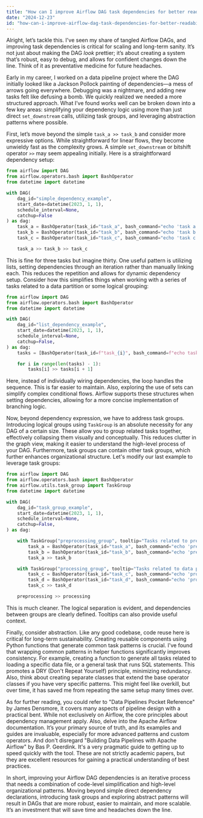 ```yaml
---
title: "How can I improve Airflow DAG task dependencies for better readability and maintainability?"
date: "2024-12-23"
id: "how-can-i-improve-airflow-dag-task-dependencies-for-better-readability-and-maintainability"
---
```


Alright, let’s tackle this. I've seen my share of tangled Airflow DAGs, and improving task dependencies is critical for scaling and long-term sanity. It’s not just about making the DAG *look* prettier; it’s about creating a system that’s robust, easy to debug, and allows for confident changes down the line. Think of it as preventative medicine for future headaches.

Early in my career, I worked on a data pipeline project where the DAG initially looked like a Jackson Pollock painting of dependencies—a mess of arrows going everywhere. Debugging was a nightmare, and adding new tasks felt like defusing a bomb. We quickly realized we needed a more structured approach. What I’ve found works well can be broken down into a few key areas: simplifying your dependency logic using more than just direct `set_downstream` calls, utilizing task groups, and leveraging abstraction patterns where possible.

First, let’s move beyond the simple `task_a >> task_b` and consider more expressive options. While straightforward for linear flows, they become unwieldy fast as the complexity grows. A simple `set_downstream` or bitshift operator `>>` may seem appealing initially. Here is a straightforward dependency setup:

```python
from airflow import DAG
from airflow.operators.bash import BashOperator
from datetime import datetime

with DAG(
    dag_id="simple_dependency_example",
    start_date=datetime(2023, 1, 1),
    schedule_interval=None,
    catchup=False
) as dag:
    task_a = BashOperator(task_id="task_a", bash_command="echo 'task a'")
    task_b = BashOperator(task_id="task_b", bash_command="echo 'task b'")
    task_c = BashOperator(task_id="task_c", bash_command="echo 'task c'")

    task_a >> task_b >> task_c
```

This is fine for three tasks but imagine thirty. One useful pattern is utilizing lists, setting dependencies through an iteration rather than manually linking each. This reduces the repetition and allows for dynamic dependency setup. Consider how this simplifies things when working with a series of tasks related to a data partition or some logical grouping:

```python
from airflow import DAG
from airflow.operators.bash import BashOperator
from datetime import datetime

with DAG(
    dag_id="list_dependency_example",
    start_date=datetime(2023, 1, 1),
    schedule_interval=None,
    catchup=False,
) as dag:
    tasks = [BashOperator(task_id=f"task_{i}", bash_command=f"echo task {i}") for i in range(5)]

    for i in range(len(tasks) - 1):
        tasks[i] >> tasks[i + 1]
```

Here, instead of individually wiring dependencies, the loop handles the sequence. This is far easier to maintain. Also, exploring the use of sets can simplify complex conditional flows. Airflow supports these structures when setting dependencies, allowing for a more concise implementation of branching logic.

Now, beyond dependency expression, we have to address task groups. Introducing logical groups using `TaskGroup` is an absolute necessity for any DAG of a certain size. These allow you to group related tasks together, effectively collapsing them visually and conceptually. This reduces clutter in the graph view, making it easier to understand the high-level process of your DAG. Furthermore, task groups can contain other task groups, which further enhances organizational structure. Let's modify our last example to leverage task groups:

```python
from airflow import DAG
from airflow.operators.bash import BashOperator
from airflow.utils.task_group import TaskGroup
from datetime import datetime

with DAG(
    dag_id="task_group_example",
    start_date=datetime(2023, 1, 1),
    schedule_interval=None,
    catchup=False,
) as dag:

    with TaskGroup("preprocessing_group", tooltip="Tasks related to preprocessing") as preprocessing:
        task_a = BashOperator(task_id="task_a", bash_command="echo 'preprocess a'")
        task_b = BashOperator(task_id="task_b", bash_command="echo 'preprocess b'")
        task_a >> task_b

    with TaskGroup("processing_group", tooltip="Tasks related to data processing") as processing:
        task_c = BashOperator(task_id="task_c", bash_command="echo 'process c'")
        task_d = BashOperator(task_id="task_d", bash_command="echo 'process d'")
        task_c >> task_d

    preprocessing >> processing
```

This is much cleaner. The logical separation is evident, and dependencies between groups are clearly defined. Tooltips can also provide useful context.

Finally, consider abstraction. Like any good codebase, code reuse here is critical for long-term sustainability. Creating reusable components using Python functions that generate common task patterns is crucial. I've found that wrapping common patterns in helper functions significantly improves consistency. For example, creating a function to generate all tasks related to loading a specific data file, or a general task that runs SQL statements. This promotes a DRY (Don't Repeat Yourself) principle, minimizing redundancy. Also, think about creating separate classes that extend the base operator classes if you have very specific patterns. This might feel like overkill, but over time, it has saved me from repeating the same setup many times over.

As for further reading, you could refer to "Data Pipelines Pocket Reference" by James Densmore, it covers many aspects of pipeline design with a practical bent. While not exclusively on Airflow, the core principles about dependency management apply. Also, delve into the Apache Airflow documentation. It’s your primary source of truth, and its examples and guides are invaluable, especially for more advanced patterns and custom operators. And don't disregard "Building Data Pipelines with Apache Airflow" by Bas P. Geerdink. It's a very pragmatic guide to getting up to speed quickly with the tool. These are not strictly academic papers, but they are excellent resources for gaining a practical understanding of best practices.

In short, improving your Airflow DAG dependencies is an iterative process that needs a combination of code-level simplification and high-level organizational patterns. Moving beyond simple direct dependency declarations, introducing task groups and exploring abstract patterns will result in DAGs that are more robust, easier to maintain, and more scalable. It’s an investment that will save time and headaches down the line.
